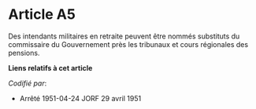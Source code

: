 # Article A5

Des intendants militaires en retraite peuvent être nommés substituts du commissaire du Gouvernement près les tribunaux et
cours régionales des pensions.

**Liens relatifs à cet article**

_Codifié par_:

  - Arrêté 1951-04-24 JORF 29 avril 1951
